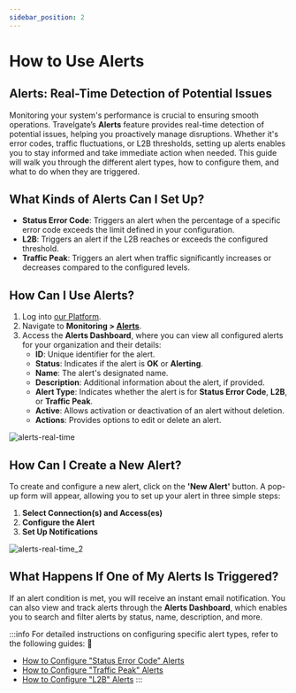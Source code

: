 ```yaml
---
sidebar_position: 2
---
```


# How to Use Alerts

## Alerts: Real-Time Detection of Potential Issues
Monitoring your system's performance is crucial to ensuring smooth operations. Travelgate’s **Alerts** feature provides real-time detection of potential issues, helping you proactively manage disruptions. Whether it's error codes, traffic fluctuations, or L2B thresholds, setting up alerts enables you to stay informed and take immediate action when needed. This guide will walk you through the different alert types, how to configure them, and what to do when they are triggered.

## What Kinds of Alerts Can I Set Up?
- **Status Error Code**: Triggers an alert when the percentage of a specific error code exceeds the limit defined in your configuration.
- **L2B**: Triggers an alert if the L2B reaches or exceeds the configured threshold.
- **Traffic Peak**: Triggers an alert when traffic significantly increases or decreases compared to the configured levels.

## How Can I Use Alerts?
1. Log into [our Platform](https://www.travelgate.com/).
2. Navigate to **Monitoring > [Alerts](https://app.travelgate.com/alerts)**.
3. Access the **Alerts Dashboard**, where you can view all configured alerts for your organization and their details:
   - **ID**: Unique identifier for the alert.
   - **Status**: Indicates if the alert is **OK** or **Alerting**.
   - **Name**: The alert's designated name.
   - **Description**: Additional information about the alert, if provided.
   - **Alert Type**: Indicates whether the alert is for **Status Error Code**, **L2B**, or **Traffic Peak**.
   - **Active**: Allows activation or deactivation of an alert without deletion.
   - **Actions**: Provides options to edit or delete an alert.

![alerts-real-time](https://storage.travelgate.com/kbase/alerts-real-time.jpg)

## How Can I Create a New Alert?
To create and configure a new alert, click on the **'New Alert'** button. A pop-up form will appear, allowing you to set up your alert in three simple steps:

1. **Select Connection(s) and Access(es)**
2. **Configure the Alert**
3. **Set Up Notifications**

![alerts-real-time_2](https://storage.travelgate.com/kbase/alerts-real-time_2.jpg)

## What Happens If One of My Alerts Is Triggered?
If an alert condition is met, you will receive an instant email notification. You can also view and track alerts through the **Alerts Dashboard**, which enables you to search and filter alerts by status, name, description, and more.

:::info
For detailed instructions on configuring specific alert types, refer to the following guides: 🚀
- [How to Configure "Status Error Code" Alerts](/kb/app-features/monitoring-tools/alerts/alerts-status-error)
- [How to Configure "Traffic Peak" Alerts](/kb/app-features/monitoring-tools/alerts/alerts-traffic-peak)
- [How to Configure "L2B" Alerts](/kb/app-features/monitoring-tools/alerts/alerts-l2b)
:::
